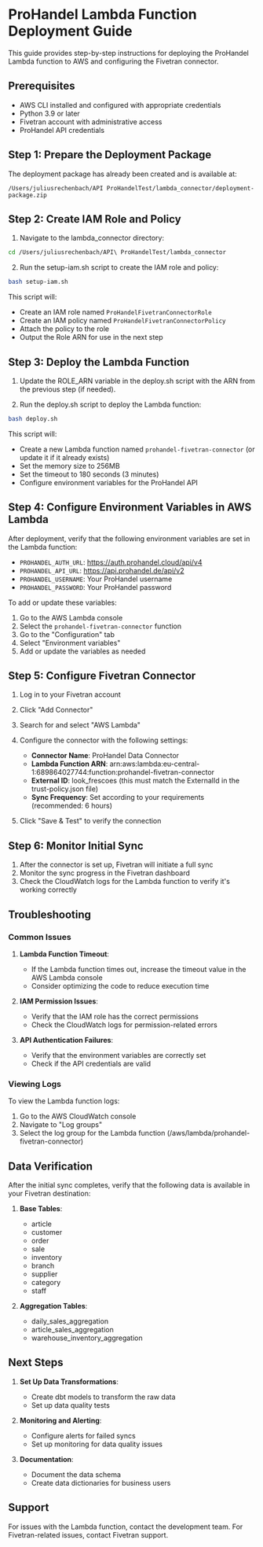# ProHandel Lambda Function Deployment Guide

This guide provides step-by-step instructions for deploying the ProHandel Lambda function to AWS and configuring the Fivetran connector.

## Prerequisites

- AWS CLI installed and configured with appropriate credentials
- Python 3.9 or later
- Fivetran account with administrative access
- ProHandel API credentials

## Step 1: Prepare the Deployment Package

The deployment package has already been created and is available at:
```
/Users/juliusrechenbach/API ProHandelTest/lambda_connector/deployment-package.zip
```

## Step 2: Create IAM Role and Policy

1. Navigate to the lambda_connector directory:
```bash
cd /Users/juliusrechenbach/API\ ProHandelTest/lambda_connector
```

2. Run the setup-iam.sh script to create the IAM role and policy:
```bash
bash setup-iam.sh
```

This script will:
- Create an IAM role named `ProHandelFivetranConnectorRole`
- Create an IAM policy named `ProHandelFivetranConnectorPolicy`
- Attach the policy to the role
- Output the Role ARN for use in the next step

## Step 3: Deploy the Lambda Function

1. Update the ROLE_ARN variable in the deploy.sh script with the ARN from the previous step (if needed).

2. Run the deploy.sh script to deploy the Lambda function:
```bash
bash deploy.sh
```

This script will:
- Create a new Lambda function named `prohandel-fivetran-connector` (or update it if it already exists)
- Set the memory size to 256MB
- Set the timeout to 180 seconds (3 minutes)
- Configure environment variables for the ProHandel API

## Step 4: Configure Environment Variables in AWS Lambda

After deployment, verify that the following environment variables are set in the Lambda function:

- `PROHANDEL_AUTH_URL`: https://auth.prohandel.cloud/api/v4
- `PROHANDEL_API_URL`: https://api.prohandel.de/api/v2
- `PROHANDEL_USERNAME`: Your ProHandel username
- `PROHANDEL_PASSWORD`: Your ProHandel password

To add or update these variables:
1. Go to the AWS Lambda console
2. Select the `prohandel-fivetran-connector` function
3. Go to the "Configuration" tab
4. Select "Environment variables"
5. Add or update the variables as needed

## Step 5: Configure Fivetran Connector

1. Log in to your Fivetran account
2. Click "Add Connector"
3. Search for and select "AWS Lambda"
4. Configure the connector with the following settings:
   - **Connector Name**: ProHandel Data Connector
   - **Lambda Function ARN**: arn:aws:lambda:eu-central-1:689864027744:function:prohandel-fivetran-connector
   - **External ID**: look_frescoes (this must match the ExternalId in the trust-policy.json file)
   - **Sync Frequency**: Set according to your requirements (recommended: 6 hours)

5. Click "Save & Test" to verify the connection

## Step 6: Monitor Initial Sync

1. After the connector is set up, Fivetran will initiate a full sync
2. Monitor the sync progress in the Fivetran dashboard
3. Check the CloudWatch logs for the Lambda function to verify it's working correctly

## Troubleshooting

### Common Issues

1. **Lambda Function Timeout**:
   - If the Lambda function times out, increase the timeout value in the AWS Lambda console
   - Consider optimizing the code to reduce execution time

2. **IAM Permission Issues**:
   - Verify that the IAM role has the correct permissions
   - Check the CloudWatch logs for permission-related errors

3. **API Authentication Failures**:
   - Verify that the environment variables are correctly set
   - Check if the API credentials are valid

### Viewing Logs

To view the Lambda function logs:
1. Go to the AWS CloudWatch console
2. Navigate to "Log groups"
3. Select the log group for the Lambda function (/aws/lambda/prohandel-fivetran-connector)

## Data Verification

After the initial sync completes, verify that the following data is available in your Fivetran destination:

1. **Base Tables**:
   - article
   - customer
   - order
   - sale
   - inventory
   - branch
   - supplier
   - category
   - staff

2. **Aggregation Tables**:
   - daily_sales_aggregation
   - article_sales_aggregation
   - warehouse_inventory_aggregation

## Next Steps

1. **Set Up Data Transformations**:
   - Create dbt models to transform the raw data
   - Set up data quality tests

2. **Monitoring and Alerting**:
   - Configure alerts for failed syncs
   - Set up monitoring for data quality issues

3. **Documentation**:
   - Document the data schema
   - Create data dictionaries for business users

## Support

For issues with the Lambda function, contact the development team.
For Fivetran-related issues, contact Fivetran support.
